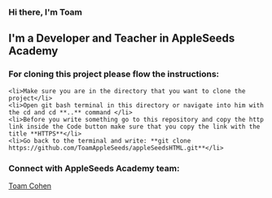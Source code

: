 ### Hi there, I'm Toam

## I'm a Developer and Teacher in AppleSeeds Academy

### For cloning this project please flow the instructions:

    <li>Make sure you are in the directory that you want to clone the project</li>
    <li>Open git bash terminal in this directory or navigate into him with the cd and cd **..** command </li>
    <li>Before you write something go to this repository and copy the http link inside the Code button make sure that you copy the link with the title **HTTPS**</li>
    <li>Go back to the terminal and write: **git clone https://github.com/ToamAppleSeeds/appleSeedsHTML.git**</li>

### Connect with AppleSeeds Academy team:

[Toam Cohen](https://github.com/Toam10)
